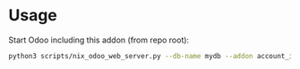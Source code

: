 # Usage

Start Odoo including this addon (from repo root):

```bash
python3 scripts/nix_odoo_web_server.py --db-name mydb --addon account_invoice_refund_link
```
